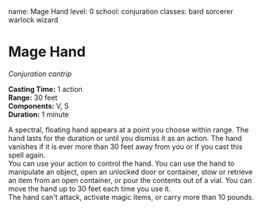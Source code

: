 name: Mage Hand
level: 0
school: conjuration
classes: bard
         sorcerer
         warlock
         wizard

# Mage Hand 
_Conjuration cantrip_ 

**Casting Time:** 1 action    
**Range:** 30 feet    
**Components:** V, S    
**Duration:** 1 minute 

A spectral, floating hand appears at a point you choose within range. The hand lasts for the duration or until you dismiss it as an action. The hand vanishes if it is ever more than 30 feet away from you or if you cast this spell again.    
You can use your action to control the hand. You can use the hand to manipulate an object, open an unlocked door or container, stow or retrieve an item from an open container, or pour the contents out of a vial. You can move the hand up to 30 feet each time you use it.    
The hand can't attack, activate magic items, or carry more than 10 pounds. 
